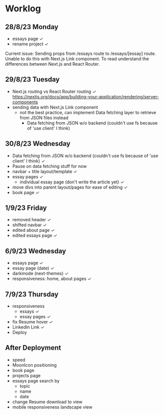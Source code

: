 # Worklog
## 28/8/23 Monday
- essays page ✓
- rename project ✓

Current issue: Sending props from /essays route to /essays/[essay] route.
Unable to do this with Next.js Link component.
To read understand the differences between Next.js and React Router.

## 29/8/23 Tuesday
- Next.js routing vs React Router routing ✓
https://nextjs.org/docs/app/building-your-application/rendering/server-components
- sending data with Next.js Link component
    - not the best practice, can implement Data fetching layer to retrieve from JSON files instead
        - Data fetching from JSON w/o backend (couldn't use fs because of 'use client' I think)

## 30/8/23 Wednesday
- Data fetching from JSON w/o backend (couldn't use fs because of 'use client' I think) ✓
- Pause on data fetching stuff for now
- navbar + title layout/template ✓
- essay pages ✓
    - individual essay page (don't write the article yet) ✓
- move divs into parent layout/pages for ease of editing ✓
- book page ✓

## 1/9/23 Friday
- removed header ✓
- shifted navbar ✓
- edited about page ✓
- edited essays page ✓

## 6/9/23 Wednesday
- essays page ✓
- essay page (date) ✓
- darkmode (next-themes) ✓
- responsiveness: home, about pages ✓

## 7/9/23 Thursday
- responsiveness
    - essays ✓
    - essay pages ✓
- fix Resume hover ✓
- LinkedIn Link ✓
- Deploy

## After Deployment
- speed
- MoonIcon positioning
- book page
- projects page
- essays page search by
    - topic
    - name
    - date
- change Resume download to view
- mobile responsiveness landscape view